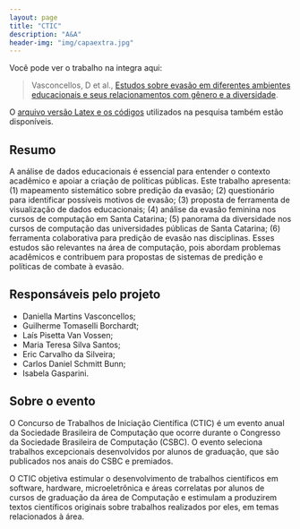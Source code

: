```yaml
---
layout: page
title: "CTIC"
description: "A&A"
header-img: "img/capaextra.jpg"
---
```



Você pode ver o trabalho na integra aqui:

> Vasconcellos, D et al., [Estudos sobre evasão em diferentes ambientes educacionais e seus relacionamentos com gênero e a diversidade](book-sources/CTIC_2023___A_A).

O [arquivo versão Latex e os códigos](https://github.com/Artigos-e-Amigos/CTIC2023) utilizados na pesquisa também estão disponíveis.


Resumo
----------------

A análise de dados educacionais é essencial para entender o contexto acadêmico e apoiar a criação de políticas públicas. Este trabalho apresenta: (1) mapeamento sistemático sobre predição da evasão; (2) questionário para identificar possíveis motivos de evasão; (3) proposta de ferramenta de visualização de dados educacionais; (4) análise da evasão feminina nos cursos de computação em Santa Catarina; (5) panorama da diversidade nos cursos de computação das universidades públicas de Santa Catarina; (6) ferramenta colaborativa para predição de evasão nas disciplinas. Esses estudos são relevantes na área de computação, pois abordam problemas acadêmicos e contribuem para propostas de sistemas de predição e políticas de combate à evasão.

Responsáveis pelo projeto
----------------

- Daniella Martins Vasconcellos;
- Guilherme Tomaselli Borchardt;
- Laís Pisetta Van Vossen;
- Maria Teresa Silva Santos;
- Eric Carvalho da Silveira;
- Carlos Daniel Schmitt Bunn;
- Isabela Gasparini.

Sobre o evento
----------------

O Concurso de Trabalhos de Iniciação Científica (CTIC) é um evento anual da Sociedade Brasileira de Computação que ocorre durante o Congresso da Sociedade Brasileira de Computação (CSBC). O evento seleciona trabalhos excepcionais desenvolvidos por alunos de graduação, que são publicados nos anais do CSBC e premiados.

O CTIC objetiva estimular o desenvolvimento de trabalhos científicos em software, hardware, microeletrônica e áreas correlatas por alunos de cursos de graduação da área de Computação e estimulam a produzirem textos científicos originais sobre trabalhos realizados por eles, em temas relacionados à área.